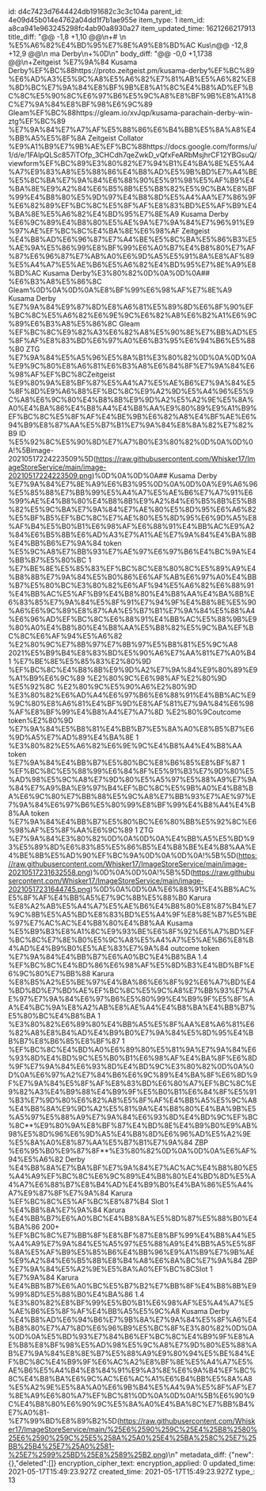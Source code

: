 id: d4c7423d7644424db191682c3c3c104a
parent_id: 4e09d45b014e4762a04dd1f7b1ae955e
item_type: 1
item_id: a8ca941e963245298fc4ab90a8930a27
item_updated_time: 1621266217913
title_diff: "@@ -1,8 +1,10 @@\\n+# \\n %E5%A6%82%E4%BD%95%E7%8E%A9%E8%BD%AC Kus\\n@@ -12,8 +12,9 @@\\n ma Derby\\n+%0D\\n"
body_diff: "@@ -0,0 +1,1738 @@\\n+Zeitgeist %E7%9A%84 Kusama Derby%EF%BC%88https://proto.zeitgeist.pm/kusama-derby%EF%BC%89 %E6%AD%A3%E5%9C%A8%E5%A6%82%E7%81%AB%E5%A6%82%E8%8D%BC%E7%9A%84%E8%BF%9B%E8%A1%8C%E4%B8%AD%EF%BC%8C%E5%90%8C%E6%97%B6%E5%9C%A8%E8%BF%9B%E8%A1%8C%E7%9A%84%E8%BF%98%E6%9C%89 Gleam%EF%BC%88https://gleam.io/xvJqp/kusama-parachain-derby-win-ztg%EF%BC%89 %E7%9A%84%E7%A7%AF%E5%88%86%E6%B4%BB%E5%8A%A8%E4%BB%A5%E5%8F%8A Zeitgeist Collator %E9%A1%B9%E7%9B%AE%EF%BC%88https://docs.google.com/forms/u/1/d/e/1FAIpQLSc857iTOfp_3CHCdh7qeZwkD_vQfxFeARbMsjhrCF12YBGsuQ/viewform%EF%BC%89%E3%80%82%E7%94%B1%E4%BA%8E%E5%A4%A7%E9%83%A8%E5%88%86%E4%B8%AD%E5%9B%BD%E7%A4%BE%E5%8C%BA%E7%9A%84%E6%88%90%E5%91%98%E5%AF%B9%E4%BA%8E%E9%A2%84%E6%B5%8B%E5%B8%82%E5%9C%BA%E8%BF%99%E4%B8%80%E5%9D%97%E4%B8%8D%E5%A4%AA%E7%86%9F%E6%82%89%EF%BC%8C%E5%8F%AF%E8%83%BD%E5%AF%B9%E4%BA%8E%E5%A6%82%E4%BD%95%E7%8E%A9 Kusama Derby %E6%9C%89%E4%B8%80%E5%AE%9A%E7%9A%84%E7%96%91%E9%97%AE%EF%BC%8C%E4%BA%8E%E6%98%AF Zeitgeist %E4%B8%AD%E6%96%87%E7%A4%BE%E5%8C%BA%E5%86%B3%E5%AE%9A%E5%86%99%E8%BF%99%E6%A0%B7%E4%B8%80%E7%AF%87%E6%96%87%E7%AB%A0%E6%9D%A5%E5%91%8A%E8%AF%89%E5%A4%A7%E5%AE%B6%E5%A6%82%E4%BD%95%E7%8E%A9%E8%BD%AC Kusama Derby%E3%80%82%0D%0A%0D%0A## %E6%B3%A8%E5%86%8C Gleam%0D%0A%0D%0A%E8%BF%99%E6%98%AF%E7%8E%A9 Kusama Derby %E7%9A%84%E9%87%8D%E8%A6%81%E5%89%8D%E6%8F%90%EF%BC%8C%E5%A6%82%E6%9E%9C%E6%82%A8%E6%B2%A1%E6%9C%89%E6%B3%A8%E5%86%8C Gleam %EF%BC%8C%E9%82%A3%E6%82%A8%E5%90%8E%E7%BB%AD%E5%8F%AF%E8%83%BD%E6%97%A0%E6%B3%95%E6%94%B6%E5%88%B0 ZTG %E7%9A%84%E5%A5%96%E5%8A%B1%E3%80%82%0D%0A%0D%0A%E9%9C%80%E8%A6%81%E6%B3%A8%E6%84%8F%E7%9A%84%E6%98%AF%EF%BC%8CZeitgeist %E9%80%9A%E8%BF%87%E5%A4%A7%E5%AE%B6%E7%9A%84%E5%8F%8D%E9%A6%88%EF%BC%8C%E9%A2%9D%E5%A4%96%E5%9C%A8%E6%9C%80%E4%B8%8B%E9%9D%A2%E5%A2%9E%E5%8A%A0%E4%BA%86%E4%B8%A4%E4%B8%AA%E9%80%89%E9%A1%B9%EF%BC%8C%E5%8F%AF%E4%BE%9B%E6%82%A8%E4%BF%AE%E6%94%B9%E8%87%AA%E5%B7%B1%E7%9A%84%E8%8A%82%E7%82%B9 ID %E5%92%8C%E5%90%8D%E7%A7%B0%E3%80%82%0D%0A%0D%0A!%5Bimage-20210517224223509%5D(https://raw.githubusercontent.com/Whisker17/ImageStoreService/main/image-20210517224223509.png)%0D%0A%0D%0A## Kusama Derby %E7%9A%84%E7%8E%A9%E6%B3%95%0D%0A%0D%0A%E9%A6%96%E5%85%88%E7%BB%99%E5%A4%A7%E5%AE%B6%E7%A7%91%E6%99%AE%E4%B8%80%E4%B8%8B%E9%A2%84%E6%B5%8B%E5%B8%82%E5%9C%BA%E7%9A%84%E7%AE%80%E5%8D%95%E6%A6%82%E5%BF%B5%EF%BC%8C%E7%AE%80%E5%8D%95%E6%9D%A5%E8%AF%B4%E5%B0%B1%E6%98%AF%E6%88%91%E4%BB%AC%E9%A2%84%E6%B5%8B%E6%AD%A3%E7%A1%AE%E7%9A%84%E4%BA%8B%E4%BB%B6%E7%9A%84 token %E5%9C%A8%E7%BB%93%E7%AE%97%E6%97%B6%E4%BC%9A%E4%BB%B7%E5%80%BC 1 %E7%BE%8E%E5%85%83%EF%BC%8C%E8%80%8C%E5%89%A9%E4%B8%8B%E7%9A%84%E5%B0%86%E6%AF%AB%E6%97%A0%E4%BB%B7%E5%80%BC%E3%80%82%E6%AF%94%E5%A6%82%E6%88%91%E4%BB%AC%E5%AF%B9%E4%B8%80%E4%B8%AA%E4%BA%8B%E6%83%85%E7%9A%84%E5%8F%91%E7%94%9F%E4%B8%8E%E5%90%A6%E6%9C%89%E8%87%AA%E5%B7%B1%E7%9A%84%E5%88%A4%E6%96%AD%EF%BC%8C%E6%88%91%E4%BB%AC%E5%88%9B%E9%80%A0%E4%B8%80%E4%B8%AA%E5%B8%82%E5%9C%BA%EF%BC%8C%E6%AF%94%E5%A6%82 %E2%80%9C%E7%8B%97%E7%8B%97%E5%B8%81%E5%9C%A8 2021%E5%B9%B4%E8%83%BD%E5%90%A6%E7%AA%81%E7%A0%B4 1 %E7%BE%8E%E5%85%83%E2%80%9D %EF%BC%8C%E4%B8%8B%E9%9D%A2%E7%9A%84%E9%80%89%E9%A1%B9%E6%9C%89 %E2%80%9C%E6%98%AF%E2%80%9D %E5%92%8C %E2%80%9C%E5%90%A6%E2%80%9D %E3%80%82%E6%AD%A4%E6%97%B6%E6%88%91%E4%BB%AC%E9%9C%80%E8%A6%81%E4%BF%9D%E8%AF%81%E7%9A%84%E6%98%AF%E8%BF%99%E4%B8%A4%E7%A7%8D %E2%80%9Coutcome token%E2%80%9D %E7%9A%84%E5%B8%81%E4%BB%B7%E5%8A%A0%E8%B5%B7%E6%9D%A5%E7%AD%89%E4%BA%8E 1 %E3%80%82%E5%A6%82%E6%9E%9C%E4%B8%A4%E4%B8%AA token %E7%9A%84%E4%BB%B7%E5%80%BC%E8%B6%85%E8%BF%87 1 %EF%BC%8C%E5%88%99%E6%84%8F%E5%91%B3%E7%9D%80%E5%AD%98%E5%9C%A8%E7%9D%80%E5%A5%97%E5%88%A9%E7%9A%84%E7%A9%BA%E9%97%B4%EF%BC%8C%E5%9B%A0%E4%B8%BA%E6%9C%80%E7%BB%88%E5%9C%A8%E7%BB%93%E7%AE%97%E7%9A%84%E6%97%B6%E5%80%99%E8%BF%99%E4%B8%A4%E4%B8%AA token %E7%9A%84%E4%BB%B7%E5%80%BC%E6%80%BB%E5%92%8C%E6%98%AF%E5%8F%AA%E6%9C%89 1 ZTG %E7%9A%84%E3%80%82%0D%0A%0D%0A%E4%BB%A5%E5%BD%93%E5%89%8D%E6%83%85%E5%86%B5%E4%B8%BE%E4%B8%AA%E4%BE%8B%E5%AD%90%EF%BC%9A%0D%0A%0D%0A!%5B%5D(https://raw.githubusercontent.com/Whisker17/ImageStoreService/main/image-20210517231632558.png)%0D%0A%0D%0A!%5B%5D(https://raw.githubusercontent.com/Whisker17/ImageStoreService/main/image-20210517231644745.png)%0D%0A%0D%0A%E6%88%91%E4%BB%AC%E5%8F%AF%E4%BB%A5%E7%9C%8B%E5%88%B0 Karura %E8%A2%AB%E5%A4%A7%E5%AE%B6%E4%B8%80%E8%87%B4%E7%9C%8B%E5%A5%BD%E8%83%BD%E5%A4%9F%E8%8E%B7%E5%BE%97%E7%AC%AC%E4%B8%80%E4%B8%AA Kusama %E5%B9%B3%E8%A1%8C%E9%93%BE%E6%8F%92%E6%A7%BD%EF%BC%8C%E7%8E%B0%E5%9C%A8%E5%A4%A7%E5%AE%B6%E8%B4%AD%E4%B9%B0%E5%AE%83%E7%9A%84 outcome token %E7%9A%84%E4%BB%B7%E6%A0%BC%E4%B8%BA 1.4 %EF%BC%8C%E4%BD%86%E6%98%AF%E5%8D%B3%E4%BD%BF%E6%9C%80%E7%BB%88 Karura %E8%B5%A2%E5%BE%97%E4%BA%86%E6%8F%92%E6%A7%BD%E4%BD%8D%E7%BD%AE%EF%BC%8C%E5%9C%A8%E7%BB%93%E7%AE%97%E7%9A%84%E6%97%B6%E5%80%99%E4%B9%9F%E5%8F%AA%E4%BC%9A%E8%A2%AB%E8%AE%A4%E4%B8%BA%E4%BB%B7%E5%80%BC%E4%B8%BA 1 %E3%80%82%E6%89%80%E4%BB%A5%E5%8F%AA%E8%A6%81%E6%82%A8%E8%B4%AD%E4%B9%B0%E7%9A%84%E5%8D%95%E4%BB%B7%E8%B6%85%E8%BF%87  1 %EF%BC%8C%E4%BD%A0%E6%89%80%E5%81%9A%E7%9A%84%E6%93%8D%E4%BD%9C%E5%B0%B1%E6%98%AF%E4%BA%8F%E6%8D%9F%E7%9A%84%E6%93%8D%E4%BD%9C%E3%80%82%0D%0A%0D%0A%E6%97%A2%E7%84%B6%E6%9C%89%E4%BA%8F%E6%8D%9F%E7%9A%84%E5%8F%AF%E8%83%BD%E6%80%A7%EF%BC%8C%E9%82%A3%E4%B9%88%E4%B9%9F%E5%B0%B1%E6%84%8F%E5%91%B3%E7%9D%80%E6%82%A8%E5%8F%AF%E4%BB%A5%E5%9C%A8%E4%B8%8A%E9%9D%A2%E5%81%9A%E4%B8%80%E4%BA%9B%E5%A5%97%E5%88%A9%E7%9A%84%E6%93%8D%E4%BD%9C%EF%BC%8C**%E9%80%9A%E8%BF%87%E4%BD%8E%E4%B9%B0%E9%AB%98%E5%8D%96%E6%9D%A5%E4%B8%8D%E6%96%AD%E5%A2%9E%E5%8A%A0%E8%87%AA%E5%B7%B1%E7%9A%84 ZBP %E6%95%B0%E9%87%8F**%E3%80%82%0D%0A%0D%0A%E6%AF%94%E5%A6%82 Derby %E4%B8%8A%E7%BA%BF%E7%9A%84%E7%AC%AC%E4%B8%80%E5%A4%A9%EF%BC%8C%E6%9C%89%E4%B8%80%E4%BD%8D%E5%A4%A7%E6%88%B7%E8%B4%AD%E4%B9%B0%E4%BA%86%E5%A4%A7%E9%87%8F%E7%9A%84 Karura %EF%BC%8C%E5%AF%BC%E8%87%B4 Slot 1 %E4%B8%8A%E7%9A%84 Karura %E4%BB%B7%E6%A0%BC%E4%B8%8A%E5%8D%87%E5%88%B0%E4%BA%86 200+ %EF%BC%8C%E7%BB%8F%E8%BF%87%E8%BF%99%E4%B8%A4%E5%A4%A9%E7%9A%84%E5%A5%97%E5%88%A9%E4%BB%A5%E5%8F%8A%E5%AF%B9%E5%85%B6%E4%BB%96%E9%A1%B9%E7%9B%AE%E9%A2%84%E6%B5%8B%E8%B4%A8%E6%8A%BC%E7%9A%84 ZBP %E7%9A%84%E5%A2%9E%E5%8A%A0%EF%BC%8CSlot 1 %E7%9A%84 Karura %E4%BB%B7%E6%A0%BC%E5%B7%B2%E7%BB%8F%E4%B8%8B%E9%99%8D%E5%88%B0%E4%BA%86 1.4 %E3%80%82%E8%BF%99%E5%B0%B1%E6%98%AF%E5%A4%A7%E5%AE%B6%E5%8F%AF%E4%BB%A5%E5%9C%A8 Kusama Derby %E4%B8%AD%E6%94%B6%E7%9B%8A%E7%9A%84%E5%8F%A6%E4%B8%80%E7%A7%8D%E6%96%B9%E5%BC%8F%E3%80%82%0D%0A%0D%0A%E5%BD%93%E7%84%B6%EF%BC%8C%E4%B9%9F%E8%AE%B8%E8%BF%98%E5%AD%98%E5%9C%A8%E7%9D%80%E5%88%AB%E7%9A%84%E8%8E%B7%E5%88%A9%E9%80%94%E5%BE%84%EF%BC%8C%E4%B9%9F%E6%AC%A2%E8%BF%8E%E5%A4%A7%E5%AE%B6%E5%A4%B4%E8%84%91%E9%A3%8E%E6%9A%B4%EF%BC%8C%E4%B8%BA%E6%9C%AC%E6%AC%A1%E6%B4%BB%E5%8A%A8%E5%A2%9E%E5%8A%A0%E6%9B%B4%E5%A4%9A%E5%8F%AF%E7%8E%A9%E6%80%A7%EF%BC%81%0D%0A%0D%0A!%5B%E6%90%9C%E4%B8%80%E6%90%9C%E5%8A%A0%E4%BA%8C%E7%BB%B4%E7%A0%81-%E7%99%BD%E8%89%B2%5D(https://raw.githubusercontent.com/Whisker17/ImageStoreService/main/%25E6%2590%259C%25E4%25B8%2580%25E6%2590%259C%25E5%258A%25A0%25E4%25BA%258C%25E7%25BB%25B4%25E7%25A0%2581-%25E7%2599%25BD%25E8%2589%25B2.png)\\n"
metadata_diff: {"new":{},"deleted":[]}
encryption_cipher_text: 
encryption_applied: 0
updated_time: 2021-05-17T15:49:23.927Z
created_time: 2021-05-17T15:49:23.927Z
type_: 13